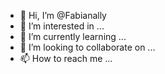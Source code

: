 - 👋 Hi, I’m @Fabianally
- 👀 I’m interested in ...
- 🌱 I’m currently learning ...
- 💞️ I’m looking to collaborate on ...
- 📫 How to reach me ...

<!---
Fabianally/Fabianally is a ✨ special ✨ repository because its `README.md` (this file) appears on your GitHub profile.
You can click the Preview link to take a look at your changes.
--->
